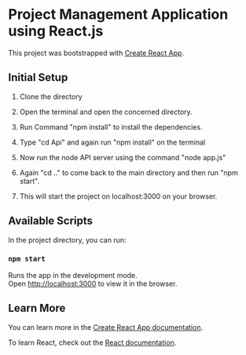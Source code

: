 # Project Management Application using React.js

This project was bootstrapped with [Create React App](https://github.com/facebook/create-react-app).


## Initial Setup 

 1. Clone the directory

 2. Open the terminal and open the concerned directory.

 3. Run Command "npm install" to install the dependencies.

 4. Type "cd Api" and again run "npm install" on the terminal

 5. Now run the node API server using the command "node app.js"

 6. Again "cd .." to come back to the main directory and then run "npm start".

 7. This will start the project on localhost:3000 on your browser.


## Available Scripts

In the project directory, you can run:

### `npm start`

Runs the app in the development mode.\
Open [http://localhost:3000](http://localhost:3000) to view it in the browser.




## Learn More

You can learn more in the [Create React App documentation](https://facebook.github.io/create-react-app/docs/getting-started).

To learn React, check out the [React documentation](https://reactjs.org/).

